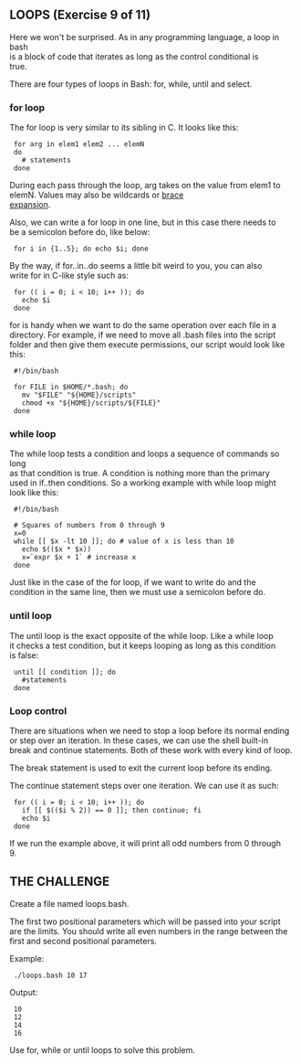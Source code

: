  ## LOOPS (Exercise 9 of 11)  
   
  Here we won't be surprised. As in any programming language, a loop in bash  
  is a block of code that iterates as long as the control conditional is  
  true.  
   
  There are four types of loops in Bash: for, while, until and select.  
   
 ### for loop  
   
  The for loop is very similar to its sibling in C. It looks like this:  
   
     for arg in elem1 elem2 ... elemN  
     do  
       # statements  
     done  
   
  During each pass through the loop, arg takes on the value from elem1 to  
  elemN. Values may also be wildcards or [brace  
  expansion](#brace-expansion).  
   
  Also, we can write a for loop in one line, but in this case there needs to  
  be a semicolon before do, like below:  
   
     for i in {1..5}; do echo $i; done  
   
  By the way, if for..in..do seems a little bit weird to you, you can also  
  write for in C-like style such as:  
   
     for (( i = 0; i < 10; i++ )); do  
       echo $i  
     done  
   
  for is handy when we want to do the same operation over each file in a  
  directory. For example, if we need to move all .bash files into the script  
  folder and then give them execute permissions, our script would look like  
  this:  
   
     #!/bin/bash  
       
     for FILE in $HOME/*.bash; do  
       mv "$FILE" "${HOME}/scripts"  
       chmod +x "${HOME}/scripts/${FILE}"  
     done  
   
 ### while loop  
   
  The while loop tests a condition and loops a sequence of commands so long  
  as that condition is true. A condition is nothing more than the primary  
  used in if..then conditions. So a working example with while loop might  
  look like this:  
   
     #!/bin/bash  
       
     # Squares of numbers from 0 through 9  
     x=0  
     while [[ $x -lt 10 ]]; do # value of x is less than 10  
       echo $(($x * $x))  
       x=`expr $x + 1` # increase x  
     done  
   
  Just like in the case of the for loop, if we want to write do and the  
  condition in the same line, then we must use a semicolon before do.  
   
 ### until loop  
   
  The until loop is the exact opposite of the while loop. Like a while loop  
  it checks a test condition, but it keeps looping as long as this condition  
  is false:  
   
     until [[ condition ]]; do  
       #statements  
     done  
   
 ### Loop control  
   
  There are situations when we need to stop a loop before its normal ending  
  or step over an iteration. In these cases, we can use the shell built-in  
  break and continue statements. Both of these work with every kind of loop.  
   
  The break statement is used to exit the current loop before its ending.  
   
  The continue statement steps over one iteration. We can use it as such:  
   
     for (( i = 0; i < 10; i++ )); do  
       if [[ $(($i % 2)) == 0 ]]; then continue; fi  
       echo $i  
     done  
   
  If we run the example above, it will print all odd numbers from 0 through  
  9.  
   
 ## THE CHALLENGE  
   
  Create a file named loops.bash.  
   
  The first two positional parameters which will be passed into your script  
  are the limits. You should write all even numbers in the range between the  
  first and second positional parameters.  
   
  Example:  
   
     ./loops.bash 10 17  
   
  Output:  
   
     10  
     12  
     14  
     16  
   
  Use for, while or until loops to solve this problem.  
